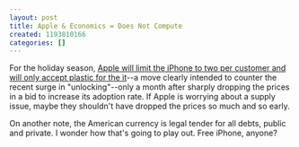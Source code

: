 ```yaml
---
layout: post
title: Apple & Economics = Does Not Compute
created: 1193810166
categories: []
---
```

For the holiday season, [Apple will limit the iPhone to two per customer and will only accept plastic for the it](http://tech.yahoo.com/blogs/hughes/20612)--a move clearly intended to counter the recent surge in "unlocking"--only a month after sharply dropping the prices in a bid to increase its adoption rate. If Apple is worrying about a supply issue, maybe they shouldn't have dropped the prices so much and so early.

On another note, the American currency is legal tender for all debts, public and private. I wonder how that's going to play out. Free iPhone, anyone?
